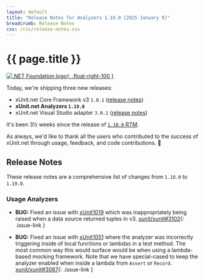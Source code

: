 ```yaml
---
layout: default
title: "Release Notes for Analyzers 1.19.0 [2025 January 9]"
breadcrumb: Release Notes
css: /css/release-notes.css
---
```


# {{ page.title }}

[![.NET Foundation logo](https://raw.githubusercontent.com/xunit/media/main/dotnet-foundation.svg){: .float-right-100 }](https://dotnetfoundation.org/projects/project-detail/xunit)

Today, we're shipping three new releases:

* xUnit.net Core Framework v3 `1.0.1` ([release notes](/releases/v3/1.0.1))
* **xUnit.net Analyzers `1.19.0`**
* xUnit.net Visual Studio adapter `3.0.1` ([release notes](/releases/visualstudio/3.0.1))

It's been 3½ weeks since the release of [`1.18.0` RTM](1.18.0).

As always, we'd like to thank all the users who contributed to the success of xUnit.net through usage, feedback, and code contributions. 🎉

## Release Notes

These release notes are a comprehensive list of changes from `1.18.0` to `1.19.0`.

### Usage Analyzers

* **BUG:** Fixed an issue with [xUnit1019](/xunit.analyzers/rules/xUnit1019) which was inappropriately being raised when a data source returned tuples in v3. [xunit/xunit#3102](https://github.com/xunit/xunit/issues/3102){: .issue-link }

* **BUG:** Fixed an issue with [xUnit1051](/xunit.analyzers/rules/xUnit1051) where the analyzer was incorrectly triggering inside of local functions or lambdas in a test method. The most common way this would surface would be when using a lambda-based mocking framework. Note that we have special-cased to keep the analyzer enabled when inside a lambda from `Assert` or `Record`. [xunit/xunit#3087](https://github.com/xunit/xunit/issues/3087){: .issue-link }
